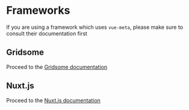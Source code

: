 # Frameworks

If you are using a framework which uses `vue-meta`, please make sure to consult their documentation first

## Gridsome

Proceed to the [Gridsome documentation](https://gridsome.org/docs)

## Nuxt.js

Proceed to the [Nuxt.js documentation](https://nuxtjs.org/api)
